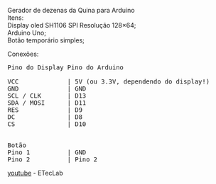 Gerador de dezenas da Quina para Arduino<br/>
Itens:<br/>
Display oled SH1106 SPI Resolução 128×64;<br/>
Arduino Uno;<br/>
Botão temporário simples;<br/>

Conexões:<br/>
<pre>
Pino do Display	Pino do Arduino<br/>
VCC	            | 5V (ou 3.3V, dependendo do display!)
GND	            | GND
SCL / CLK	    | D13
SDA / MOSI	    | D11
RES	            | D9
DC	            | D8
CS	            | D10 
<br/>
Botão
Pino 1          | GND
Pino 2          | Pino 2</pre>

[youtube](https://www.youtube.com/@ETecLab) - ETecLab
